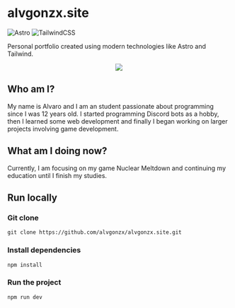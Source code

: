# alvgonzx.site

![Astro](https://img.shields.io/badge/astro-%232C2052.svg?style=for-the-badge&logo=astro&logoColor=white)
![TailwindCSS](https://img.shields.io/badge/tailwindcss-%2338B2AC.svg?style=for-the-badge&logo=tailwind-css&logoColor=white)

Personal portfolio created using modern technologies like Astro and Tailwind.

<p align="center">
  <img src="https://github.com/alvgonzx/alvgonzx.site/assets/77798268/e63b777b-20dc-4e7a-b3a4-88b3f1b3fb56" />
</p>

## Who am I?
My name is Alvaro and I am an student passionate about programming since I was 12 years old. I started programming Discord bots as a hobby, then I learned some web development and finally I began working on larger projects involving game development.

## What am I doing now?
Currently, I am focusing on my game Nuclear Meltdown and continuing my education until I finish my studies.

## Run locally

### Git clone
```
git clone https://github.com/alvgonzx/alvgonzx.site.git
```

### Install dependencies
```
npm install
```

### Run the project
```
npm run dev
```

